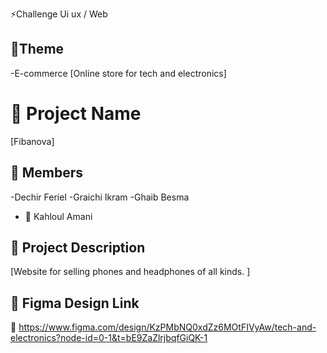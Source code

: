 ⚡Challenge Ui ux / Web

## 📝Theme

-E-commerce [Online store for tech and electronics]

# 📌 Project Name

[Fibanova]

## 👥 Members

-Dechir Feriel
-Graichi Ikram
-Ghaib Besma
- 🎨 Kahloul Amani

## 📌 Project Description
[Website for selling phones and headphones of all kinds. ]

## 🎨 Figma Design Link
🔗 https://www.figma.com/design/KzPMbNQ0xdZz6MOtFIVyAw/tech-and-electronics?node-id=0-1&t=bE9ZaZlrjbqfGiQK-1

